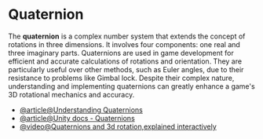 # Quaternion

The **quaternion** is a complex number system that extends the concept of rotations in three dimensions. It involves four components: one real and three imaginary parts. Quaternions are used in game development for efficient and accurate calculations of rotations and orientation. They are particularly useful over other methods, such as Euler angles, due to their resistance to problems like Gimbal lock. Despite their complex nature, understanding and implementing quaternions can greatly enhance a game's 3D rotational mechanics and accuracy.

- [@article@Understanding Quaternions](https://www.3dgep.com/understanding-quaternions/)
- [@article@Unity docs - Quaternions](https://docs.unity3d.com/ScriptReference/Quaternion.html)
- [@video@Quaternions and 3d rotation,explained interactively](https://youtu.be/zjMuIxRvygQ?si=ANmFr5k8JMUzBCUC)
